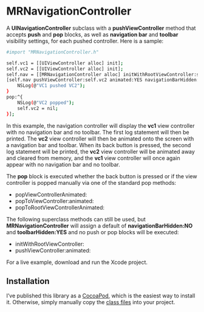 # MRNavigationController

A **UINavigationController** subclass with a **pushViewController** method that accepts **push** and **pop** blocks, as well as **navigation bar** and **toolbar** visibility settings, for each pushed controller. Here is a sample:

```sh
#import "MRNavigationController.h"

self.vc1 = [[UIViewController alloc] init];
self.vc2 = [[UIViewController alloc] init];
self.nav = [[MRNavigationController alloc] initWithRootViewController:self.vc1 navigationBarHidden:YES toolbarHidden:YES];
[self.nav pushViewController:self.vc2 animated:YES navigationBarHidden:NO toolbarHidden:NO push:^{
    NSLog(@"VC1 pushed VC2");
}
pop:^{
	NSLog(@"VC2 popped");
	self.vc2 = nil;
}];
```

In this example, the navigation controller will display the **vc1** view controller with no navigation bar and no toolbar. The first log statement will then be printed. The **vc2** view controller will then be animated onto the screen with a navigation bar and toolbar. When its back button is pressed, the second log statement will be printed, the **vc2** view controller will be animated away and cleared from memory, and the **vc1** view controller will once again appear with no navigation bar and no toolbar.

The **pop** block is executed whether the back button is pressed or if the view controller is popped manually via one of the standard pop methods:

* popViewControllerAnimated:
* popToViewController:animated:
* popToRootViewControllerAnimated:

The following superclass methods can still be used, but **MRNavigationController** will assign a default of **navigationBarHidden:NO** and **toolbarHidden:YES** and no push or pop blocks will be executed:

* initWithRootViewController:
* pushViewController:animated:

For a live example, download and run the Xcode project.

## Installation
I’ve published this library as a [CocoaPod], which is the easiest way to install it. Otherwise, simply manually copy the [class files] into your project.

  [CocoaPod]: http://www.cocoapods.org/?q=MRNavigationController
  [class files]: https://github.com/martinrybak/MRNavigationController/tree/master/MRNavigationController/MRNavigationController/MRNavigationController
    
